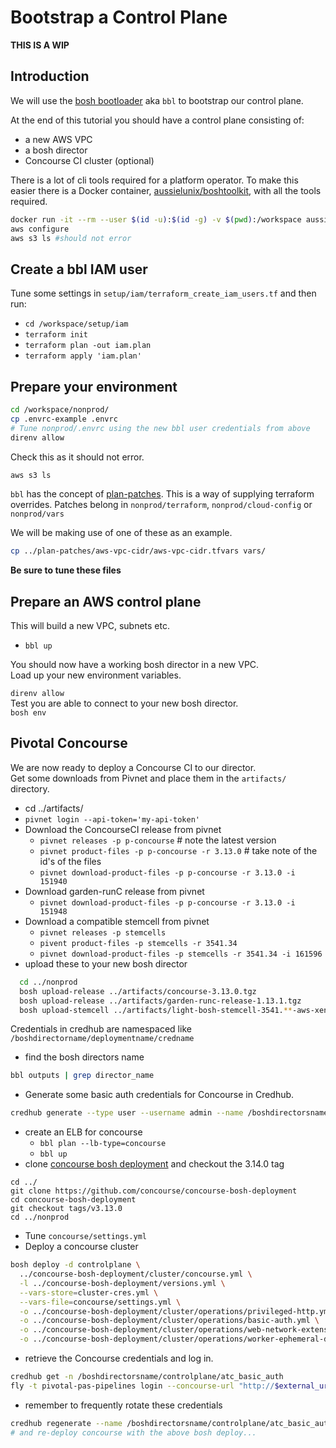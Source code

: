 # Bootstrap a Control Plane

**THIS IS A WIP**

## Introduction

We will use the [bosh bootloader](https://github.com/cloudfoundry/bosh-bootloader) aka `bbl` to bootstrap our control plane.

At the end of this tutorial you should have a control plane consisting of:

* a new AWS VPC
* a bosh director
* Concourse CI cluster (optional)

There is a lot of cli tools required for a platform operator. To make this easier there is a Docker container, [aussielunix/boshtoolkit](https://hub.docker.com/r/aussielunix/boshtoolkit/), with all the tools required.

```bash
docker run -it --rm --user $(id -u):$(id -g) -v $(pwd):/workspace aussielunix/boshtoolkit /bin/bash
aws configure
aws s3 ls #should not error

```

## Create a bbl IAM user

Tune some settings in `setup/iam/terraform_create_iam_users.tf` and then run:
* `cd /workspace/setup/iam`
* `terraform init`
* `terraform plan -out iam.plan`
* `terraform apply 'iam.plan'`

## Prepare your environment

``` bash
cd /workspace/nonprod/
cp .envrc-example .envrc
# Tune nonprod/.envrc using the new bbl user credentials from above
direnv allow
```
Check this as it should not error.

``` bash
aws s3 ls
```

`bbl` has the concept of [plan-patches](https://github.com/cloudfoundry/bosh-bootloader/tree/master/plan-patches). This is a way of supplying terraform overrides. Patches belong in `nonprod/terraform`, `nonprod/cloud-config` or `nonprod/vars`  

We will be making use of one of these as an example.  

``` bash
cp ../plan-patches/aws-vpc-cidr/aws-vpc-cidr.tfvars vars/
```
**Be sure to tune these files**

## Prepare an AWS control plane

This will build a new VPC, subnets etc.  

* `bbl up`

You should now have a working bosh director in a new VPC.  
Load up your new environment variables.  

`direnv allow`  
Test you are able to connect to your new bosh director.  
`bosh env`  

## Pivotal Concourse

We are now ready to deploy a Concourse CI to our director.  
Get some downloads from Pivnet and place them in the `artifacts/` directory.

* cd ../artifacts/
* `pivnet login --api-token='my-api-token'`
* Download the ConcourseCI release from pivnet
  * `pivnet releases -p p-concourse` # note the latest version
  * `pivnet product-files -p p-concourse -r 3.13.0` # take note of the id's of the files
  * `pivnet download-product-files -p p-concourse -r 3.13.0 -i 151940`
* Download garden-runC release from pivnet
  * `pivnet download-product-files -p p-concourse -r 3.13.0 -i 151948`
* Download a compatible stemcell from pivnet
  * `pivnet releases -p stemcells`
  * `pivent product-files -p stemcells -r 3541.34`
  * `pivnet download-product-files -p stemcells -r 3541.34 -i 161596`
* upload these to your new bosh director
```bash
  cd ../nonprod
  bosh upload-release ../artifacts/concourse-3.13.0.tgz
  bosh upload-release ../artifacts/garden-runc-release-1.13.1.tgz
  bosh upload-stemcell ../artifacts/light-bosh-stemcell-3541.**-aws-xen-hvm-ubuntu-trusty-go_agent.tgz
```

Credentials in credhub are namespaced like `/boshdirectorname/deploymentname/credname`

* find the bosh directors name
```bash
bbl outputs | grep director_name
```
* Generate some basic auth credentials for Concourse in Credhub.
```bash
credhub generate --type user --username admin --name /boshdirectorsname/controlplane/atc_basic_auth
```
* create an ELB for concourse
  * `bbl plan --lb-type=concourse`
  * `bbl up`
* clone [concourse bosh deployment](https://github.com/concourse/concourse-bosh-deployment) and checkout the 3.14.0 tag
```
cd ../
git clone https://github.com/concourse/concourse-bosh-deployment
cd concourse-bosh-deployment
git checkout tags/v3.13.0
cd ../nonprod
```
* Tune `concourse/settings.yml`
* Deploy a concourse cluster
``` bash
bosh deploy -d controlplane \
  ../concourse-bosh-deployment/cluster/concourse.yml \
  -l ../concourse-bosh-deployment/versions.yml \
  --vars-store=cluster-cres.yml \
  --vars-file=concourse/settings.yml \
  -o ../concourse-bosh-deployment/cluster/operations/privileged-http.yml \
  -o ../concourse-bosh-deployment/cluster/operations/basic-auth.yml \
  -o ../concourse-bosh-deployment/cluster/operations/web-network-extension.yml \
  -o ../concourse-bosh-deployment/cluster/operations/worker-ephemeral-disk.yml
```
* retrieve the Concourse credentials and log in.
```bash
credhub get -n /boshdirectorsname/controlplane/atc_basic_auth
fly -t pivotal-pas-pipelines login --concourse-url "http://$external_url"
```
* remember to frequently rotate these credentials
```bash
credhub regenerate --name /boshdirectorsname/controlplane/atc_basic_auth
# and re-deploy concourse with the above bosh deploy...
```

